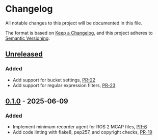 # Changelog

All notable changes to this project will be documented in this file.

The format is based on [Keep a Changelog](https://keepachangelog.com/en/1.1.0/),
and this project adheres to [Semantic Versioning](https://semver.org/spec/v2.0.0.html).

## [Unreleased]

### Added

- Add support for bucket settings, [PR-22](https://github.com/reductstore/reductstore_agent/pull/22)
- Add support for regular expression filters, [PR-23](https://github.com/reductstore/reductstore_agent/pull/23)

## [0.1.0] - 2025-06-09

### Added

- Implement minimum recorder agent for ROS 2 MCAP files, [PR-6](https://github.com/reductstore/reductstore_agent/pull/6)
- Add code linting with flake8, pep257, and copyright checks, [PR-19](https://github.com/reductstore/reductstore_agent/pull/19)

[Unreleased]: https://github.com/reductstore/reductstore_agent/compare/v0.1.0...HEAD
 <!-- [0.1.1]: https://github.com/reductstore/reductstore_agent/compare/v0.1.0...v0.1.1 -->
[0.1.0]: https://github.com/reductstore/reductstore_agent/releases/tag/v0.1.0
